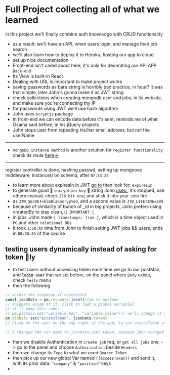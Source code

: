 # Full Project collecting all of what we learned

in this project we'll finally combine auth knowledge with CRUD functionality

- as a result: we'll have an API, when users login, and manage their job search
- we'll also learn how to deploy it to Heroku, hosting our app to cloud
- set up nice documentation
- Front-end isn't cared about here, it's only for decorating our API APP `Back-end`
- Its View is built-in React
- Dealing with URL is important to make project works
- saving passwords as bare string is horribly bad practice, in hour7 it was that simple, later John's gonna make it as JWT string
- check collections when creating mongodb user and jobs, in its website, and make sure you're connecting thy IP
- for passwords using JWT we'll use hash algorithm
- John uses `bcryptjs` package
- in front-end we can encode data before it's sent, reminds me of what Osama said before, in his jQuery projects
- John stops user from repeating his/her email address, but not the userName

---

- `mongoDB instance method` is another solution for `register functionality` check its route [here=>](https://mongoosejs.com/docs/guide.html#methods)

---

register controller is done, hashing passwd, setting up mongoose middleware, instance() on schema, after `07:33:35`

- to learn more about expiresIn in JWT [go to](https://www.npmjs.com/package/jsonwebtoken) then look for: `expiresIn`
- to generate good 🔴 `encryption key` 🔴 string John [uses:](https://allkeysgenerator.com), it's stopped, use others instead, check `256 bit one`; and stick it into your .env fire
- as `JTW_SECRET=blaBlaEncrypted`, and a second value is `JTW_LIFETIME=30d`
- because of similarity of bunch of _id  in big projects, John prefers using createdBy to stay clean, `🔴 IMPORTANT 🔴`
- in jobs, John made `{ timestamps: true }`, which is a time object used in `PG` and other `relational DBs`
- It took `1:50:XX` time from John to finish setting JWT jobs && users, ends in `08:20:33` of the course

## testing users dynamically instead of asking for token 🤚ly

- to test users without accessing token each time we go to our postMan, and **`login user`** that we set before, on the panel where `Body` exists, check `Tests` menu
- then the following

```js
// access the response if successful
const jsonData = pm.response.json()//pm => postman
// snippets aside of it, click on [Set a global variable]
// it'll pomp this code:
// pm.globals.set("variable_key", "variable_value")// we'll change it to
pm.globals.set("accessToken", jsonData.token)
// click on the eye: on the top right of the app, to see accessToken var after sending req

// I changed the var name to jsonData.user.token, because John changed the Object form, and put token key into user one as "user": {token: "our JWT"}
```

- then we  disable Authentication in `create job` req, or `get all jobs` one, -> go to the panel and choose `Authorization` beside `Headers`
- then we change its `Type` to what we used `Bearer Token`
- then pick up our new global Var named `{{accessToken}}` and send it, with its prior data: `"company"` & `"position"` keys
- 
